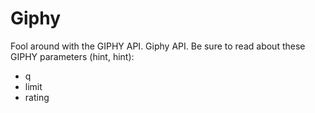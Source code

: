 # Giphy

Fool around with the GIPHY API. Giphy API.
Be sure to read about these GIPHY parameters (hint, hint):

* q
* limit
* rating